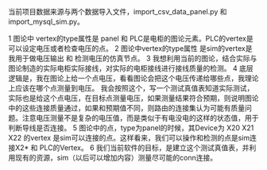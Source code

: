 当前项目数据来源与两个数据导入文件，import_csv_data_panel.py 和 import_mysql_sim.py。

1 图论中 vertex的type属性是 panel 和 PLC是电柜的图论元素。PLC的vertex是可以设定电压或者检查电压的点。
2 图论中vertex的type属性 是sim的vertex是我用于做电压输出 和 检测电压的仿真节点。
3 我想利用当前的图论，结合实际与图论制造的实际电柜实际接线，对实际的电柜接线进行接线质量的检测。
4 底层逻辑是，我在图论上给一个点电压，看看图论会把这个电压传递给哪些点，我理论上应该在哪个点测量到电压。
我会按照这个，写一个测试真值表知道实际测试，实际也是给这个点电压，在目标点测量电压，如果测量结果符合预期，则说明图论中的这些连接质量通过，如果和预期值不同，则路由的连接集认为可能有质量问题。注意电压测量不是复杂的电压值，而是类似于有电没电的这样的状态值，用于判断导线是否连接。
5 图论中的点，type为panel的时候，其Device为 X20 X21 X22 的vertex 是sim可以连接的点。这样看来，我们可以操作和检测的点是sim连接X2* 和 PLC的Vertex。
6 我们当前软件的目标，是建立这个测试真值表，并利用现有的资源，sim（以后可以增加内容）测量尽可能的conn连接。